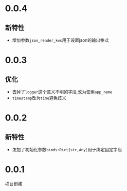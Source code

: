 # 0.0.4

## 新特性

+ 增加参数`json_render_kws`用于设置json的输出格式

# 0.0.3

## 优化

+ 去掉了`logger`这个意义不明的字段,改为使用`app_name`
+ `timestamp`改为`time`避免歧义

# 0.0.2

## 新特性

+ 怎加了初始化参数`binds:Dict[str,Any]`用于绑定固定字段

# 0.0.1

项目创建